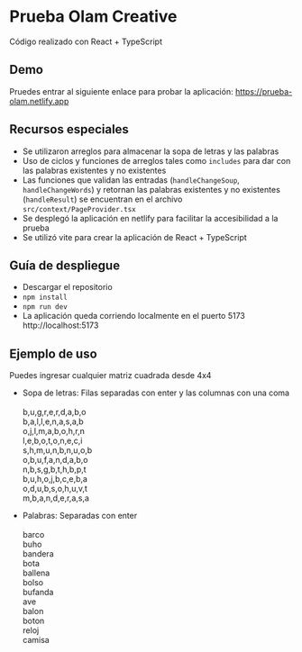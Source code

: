 # Prueba Olam Creative

Código realizado con React + TypeScript

## Demo
Pruedes entrar al siguiente enlace para probar la aplicación: https://prueba-olam.netlify.app

## Recursos especiales

- Se utilizaron arreglos para almacenar la sopa de letras y las palabras
- Uso de ciclos y funciones de arreglos tales como `includes` para dar con las palabras existentes y no existentes
- Las funciones que validan las entradas (`handleChangeSoup`, `handleChangeWords`) y retornan las palabras existentes y no existentes (`handleResult`) se encuentran en el archivo `src/context/PageProvider.tsx`
- Se desplegó la aplicación en netlify para facilitar la accesibilidad a la prueba
- Se utilizó vite para crear la aplicación de React + TypeScript

## Guía de despliegue
- Descargar el repositorio
- `npm install`
- `npm run dev`
- La aplicación queda corriendo localmente en el puerto 5173 http://localhost:5173

## Ejemplo de uso
Puedes ingresar cualquier matriz cuadrada desde 4x4
- Sopa de letras: Filas separadas con enter y las columnas con una coma
<br/><br/>
b,u,g,r,e,r,d,a,b,o<br/>
b,a,l,l,e,n,a,s,a,b<br/> 
o,j,l,m,a,b,o,h,r,n<br/>
l,e,b,o,t,o,n,e,c,i<br/>
s,h,m,u,n,b,n,u,o,b<br/>
o,b,u,f,a,n,d,a,b,o<br/>
n,b,s,g,b,t,h,b,p,t<br/>
b,u,h,o,j,b,c,e,b,a<br/>
o,d,u,b,s,o,h,u,v,t<br/>
m,b,a,n,d,e,r,a,s,a

- Palabras: Separadas con enter
<br/><br/>
barco<br/>
buho<br/>
bandera<br/>
bota<br/>
ballena<br/>
bolso<br/>
bufanda<br/>
ave<br/>
balon<br/>
boton<br/>
reloj<br/>
camisa
